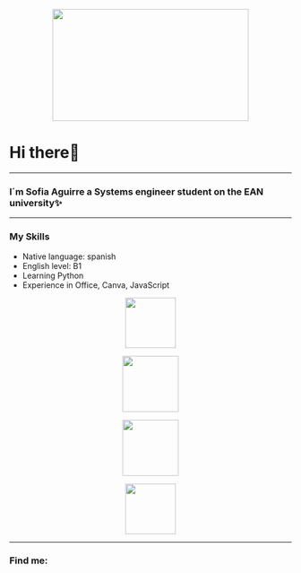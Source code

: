 <p align="center">
  <img src="https://user-images.githubusercontent.com/114430959/192381086-d1f91020-0ce0-4125-9386-c065a1aaa595.gif" width="350" height="200">
</p>

# Hi there👋
<p align="center"> 
  

--- 

### I´m Sofia Aguirre a Systems engineer student on the EAN university✨

---

### My Skills
- Native language: spanish
- English level: B1
- Learning Python
- Experience in Office, Canva, JavaScript

<p align="center">
  <img src="https://upload.wikimedia.org/wikipedia/commons/thumb/c/c3/Python-logo-notext.svg/1200px-Python-logo-notext.svg.png" width="90" height="90">

<p align="center">
  <img src="https://upload.wikimedia.org/wikipedia/commons/thumb/5/5f/Microsoft_Office_logo_(2019%E2%80%93present).svg/2048px-Microsoft_Office_logo_(2019%E2%80%93present).svg.png" width="100" height="100">

<p align="center">
  <img src="https://dt2sdf0db8zob.cloudfront.net/wp-content/uploads/2019/10/canva-logo-1.png"
" width="100" height="100">

<p align="center">
  <img src="https://upload.wikimedia.org/wikipedia/commons/thumb/9/99/Unofficial_JavaScript_logo_2.svg/480px-Unofficial_JavaScript_logo_2.svg.png" width="90" height="90">


---

### Find me:

<!--
**Sofia24-eng/Sofia24-eng** is a ✨ _special_ ✨ repository because its `README.md` (this file) appears on your GitHub profile.

Here are some ideas to get you started:

- 🔭 I’m currently working on ...
- 🌱 I’m currently learning ...
- 👯 I’m looking to collaborate on ...
- 🤔 I’m looking for help with ...
- 💬 Ask me about ...
- 📫 How to reach me: ...
- 😄 Pronouns: ...
- ⚡ Fun fact: ...
-->


